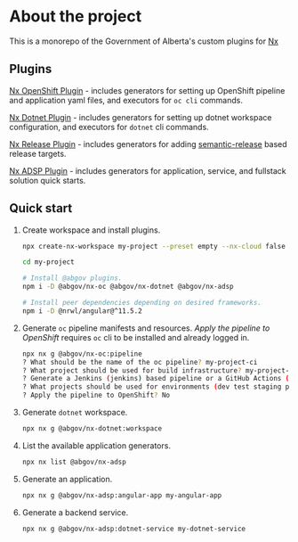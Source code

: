 # About the project
This is a monorepo of the Government of Alberta's custom plugins for [Nx](https://nx.dev)

## Plugins

[Nx OpenShift Plugin](./packages/nx-oc/README.md) - includes generators for setting up OpenShift pipeline and application yaml files, and executors for `oc cli` commands.

[Nx Dotnet Plugin](./packages/nx-dotnet/README.md) - includes generators for setting up dotnet workspace configuration, and executors for `dotnet` cli commands.

[Nx Release Plugin](./packages/nx-release/README.md) - includes generators for adding [semantic-release](https://github.com/semantic-release/semantic-release) based release targets.

[Nx ADSP Plugin](./packages/nx-adsp/README.md) - includes generators for application, service, and fullstack solution quick starts.

## Quick start
1. Create workspace and install plugins.
    ```bash
    npx create-nx-workspace my-project --preset empty --nx-cloud false

    cd my-project

    # Install @abgov plugins.
    npm i -D @abgov/nx-oc @abgov/nx-dotnet @abgov/nx-adsp

    # Install peer dependencies depending on desired frameworks.
    npm i -D @nrwl/angular@^11.5.2  
    ```

2. Generate `oc` pipeline manifests and resources. *Apply the pipeline to OpenShift* requires `oc` cli to be installed and already logged in.

    ```bash
    npx nx g @abgov/nx-oc:pipeline
    ? What should be the name of the oc pipeline? my-project-ci
    ? What project should be used for build infrastructure? my-project-build
    ? Generate a Jenkins (jenkins) based pipeline or a GitHub Actions (actions) pipeline? actions
    ? What projects should be used for environments (dev test staging prod)? my-project-dev my-project-test ...
    ? Apply the pipeline to OpenShift? No
    ```

3. Generate `dotnet` workspace.
    ```bash
    npx nx g @abgov/nx-dotnet:workspace
    ```

4. List the available application generators.
    ```bash
    npx nx list @abgov/nx-adsp
    ```
5. Generate an application.
    ```bash
    npx nx g @abgov/nx-adsp:angular-app my-angular-app
    ```
6. Generate a backend service.
   ```bash
   npx nx g @abgov/nx-adsp:dotnet-service my-dotnet-service
   ```
